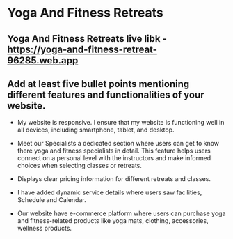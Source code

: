 # Yoga And Fitness Retreats 

## Yoga And Fitness Retreats live libk - https://yoga-and-fitness-retreat-96285.web.app
## Add at least five bullet points mentioning different features and functionalities of your website.

 - My website is responsive. I ensure that my website is functioning well in all devices, including smartphone, tablet, and desktop.

 - Meet our Specialists a dedicated section where users can get to know there yoga and fitness specialists in detail. This
   feature helps users connect on a personal level with the instructors and make informed choices when selecting classes or retreats.
 - Displays clear pricing information for different retreats and classes.
 - I have added dynamic service details where users saw facilities, Schedule and Calendar.
 - Our website have e-commerce platform where users can purchase yoga and fitness-related products like yoga mats, clothing, accessories, wellness products.




